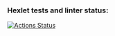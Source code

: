 ### Hexlet tests and linter status:
[![Actions Status](https://github.com/csmcgrl/frontend-project-46/workflows/hexlet-check/badge.svg)](https://github.com/csmcgrl/frontend-project-46/actions)